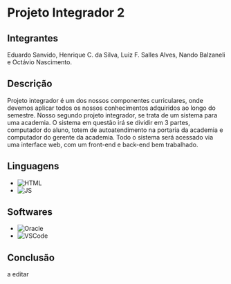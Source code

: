  # Projeto Integrador 2
 ## Integrantes
 Eduardo Sanvido, Henrique C. da Silva, Luiz F. Salles Alves, Nando Balzaneli e Octávio Nascimento.

## Descrição
 Projeto integrador é um dos nossos componentes curriculares, onde devemos aplicar todos os nossos conhecimentos adquiridos ao longo do semestre. Nosso segundo projeto integrador, se trata de um sistema para uma academia. O sistema em questão irá se dividir em 3 partes, computador do aluno, totem de autoatendimento na portaria da academia e computador do gerente da academia. Todo o sistema será acessado via uma interface web, com um front-end e back-end bem trabalhado.

## Linguagens
- ![HTML](https://img.shields.io/badge/HTML5-E34F26?style=for-the-badge&logo=html5&logoColor=white)
- ![JS](https://img.shields.io/badge/JavaScript-323330?style=for-the-badge&logo=javascript&logoColor=F7DF1E)

## Softwares
- ![Oracle](https://img.shields.io/badge/Oracle-F80000?style=for-the-badge&logo=Oracle&logoColor=white)
- ![VSCode](https://img.shields.io/badge/VSCode-0078D4?style=for-the-badge&logo=visual%20studio%20code&logoColor=white)

## Conclusão
a editar
